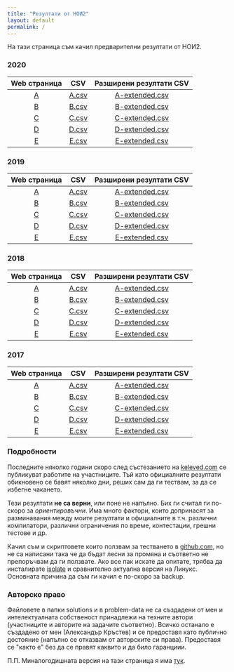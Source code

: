 ```yaml
---
title: "Резултати от НОИ2"
layout: default
permalink: /
---
```

На тази страница съм качил предварителни резултати от НОИ2.

### 2020

| Web страница        | CSV                         | Разширени резултати CSV                       |
|:-------------------:|:---------------------------:|:---------------------------------------------:|
| [A](2020/A) | [A.csv](results/2020/A.csv) | [A-extended.csv](2020/results/A-extended.csv) |
| [B](2020/B) | [B.csv](results/2020/B.csv) | [B-extended.csv](2020/results/B-extended.csv) |
| [C](2020/C) | [C.csv](results/2020/C.csv) | [C-extended.csv](2020/results/C-extended.csv) |
| [D](2020/D) | [D.csv](results/2020/D.csv) | [D-extended.csv](2020/results/D-extended.csv) |
| [E](2020/E) | [E.csv](results/2020/E.csv) | [E-extended.csv](2020/results/E-extended.csv) |

### 2019

| Web страница        | CSV                         | Разширени резултати CSV                       |
|:-------------------:|:---------------------------:|:---------------------------------------------:|
| [A](2019/A) | [A.csv](results/2019/A.csv) | [A-extended.csv](2019/results/A-extended.csv) |
| [B](2019/B) | [B.csv](results/2019/B.csv) | [B-extended.csv](2019/results/B-extended.csv) |
| [C](2019/C) | [C.csv](results/2019/C.csv) | [C-extended.csv](2019/results/C-extended.csv) |
| [D](2019/D) | [D.csv](results/2019/D.csv) | [D-extended.csv](2019/results/D-extended.csv) |
| [E](2019/E) | [E.csv](results/2019/E.csv) | [E-extended.csv](2019/results/E-extended.csv) |

### 2018

| Web страница        | CSV                         | Разширени резултати CSV                       |
|:-------------------:|:---------------------------:|:---------------------------------------------:|
| [A](2018/A) | [A.csv](results/2018/A.csv) | [A-extended.csv](2018/results/A-extended.csv) |
| [B](2018/B) | [B.csv](results/2018/B.csv) | [B-extended.csv](2018/results/B-extended.csv) |
| [C](2018/C) | [C.csv](results/2018/C.csv) | [C-extended.csv](2018/results/C-extended.csv) |
| [D](2018/D) | [D.csv](results/2018/D.csv) | [D-extended.csv](2018/results/D-extended.csv) |
| [E](2018/E) | [E.csv](results/2018/E.csv) | [E-extended.csv](2018/results/E-extended.csv) |

### 2017

| Web страница        | CSV                         | Разширени резултати CSV                      |
|:-------------------:|:---------------------------:|:--------------------------------------------:|
| [A](2017/A) | [A.csv](results/2017/A.csv) | [A-extended.csv](2017/results/A-extended.csv) |
| [B](2017/B) | [B.csv](results/2017/B.csv) | [B-extended.csv](2017/results/B-extended.csv) |
| [C](2017/C) | [C.csv](results/2017/C.csv) | [C-extended.csv](2017/results/C-extended.csv) |
| [D](2017/D) | [D.csv](results/2017/D.csv) | [D-extended.csv](2017/results/D-extended.csv) |
| [E](2017/E) | [E.csv](results/2017/E.csv) | [E-extended.csv](2017/results/E-extended.csv) |

### Подробности
Последните няколко години скоро след състезанието на [keleved.com][keleved] се
публикуват работите на участниците. Тъй като официалните резултати обикновено се
бавят няколко дни, реших сам да ги тествам, за да се избегне чакането.

Тези резултати **не са верни**, или поне не напълно.
Бих ги считал ги по-скоро за *ориентировъчни*.
Има много фактори, които допринасят за разминавания между моите резултати и
официалните  в т.ч. различни компилатори, различни ограничения по време,
контестации, грешни тестове и др.

Качил съм и скриптовете които ползвам за тестването в [github.com][github], но
не са написани така че да бъдат лесни за промяна и съответно не препоръчвам да
ги ползвате.
Ако все пак искате да опитате, трябва да инсталирате [isolate][isolate] и
сравнително актуална версия на Линукс.
Основната причина да съм ги качил е по-скоро за backup.

### Авторско право
Файловете в папки solutions и в problem-data не са създадени от мен и
интелектуалната собственост принадлежи на техните автори (участниците и авторите
на задачите съответно).
Всичко останало е създадено от мен (Александър Кръстев) и се предоставя като
публично достояние (напълно се отказвам от авторските си права).
Предоставя се "както е" без да се правят каквито и да било гаранциии.

П.П. Миналогодишната версия на тази страница я има [тук][old-index].

[keleved]: http://keleved.com
[isolate]: https://github.com/ioi/isolate
[github]: https://github.com/Alaxe/noi2-ranking
[old-index]: https://github.com/Alaxe/noi2-ranking/blob/5261d0b4c1e4f0a557794d24297719f5f0b0e137/README.md
